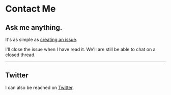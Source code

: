 # Contact Me #

## Ask me anything.  ##

It's as simple as [creating an issue](https://github.com/chuckconway/feedback/issues/new).

I'll close the issue when I have read it. We'll are still be able to chat on a closed thread.

---

## Twitter ##

I can also be reached on [Twitter](https://twitter.com/chuckconway).
